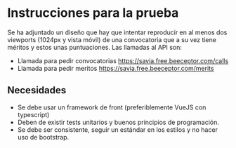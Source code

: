 # Instrucciones para la prueba
Se ha adjuntado un diseño que hay que intentar reproducir en al menos dos viewports (1024px y vista móvil) de una convocatoria que a su vez tiene méritos y estos unas puntuaciones. 
Las llamadas al API son:
- Llamada para pedir convocatorias https://savia.free.beeceptor.com/calls
- Llamada para pedir meritos https://savia.free.beeceptor.com/merits

## Necesidades
- Se debe usar un framework de front (preferiblemente VueJS con typescript)
- Deben de existir tests unitarios y buenos principios de programación.
- Se debe ser consistente, seguir un estándar en los estilos y no hacer uso de bootstrap.